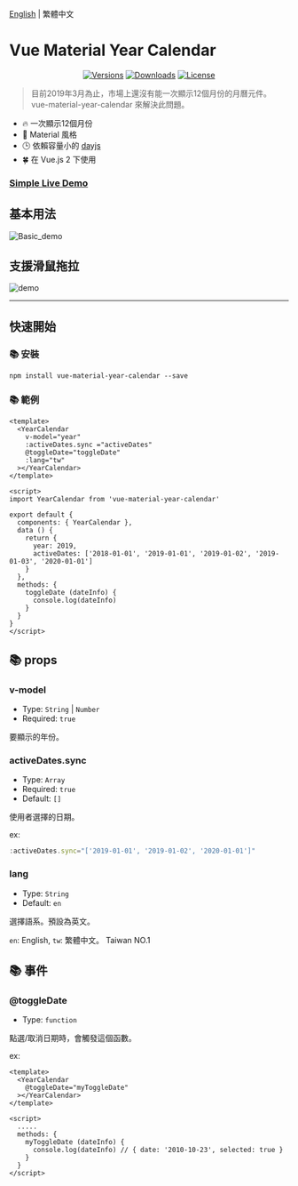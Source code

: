 [English](../README.md) | 繁體中文
# Vue Material Year Calendar
<p align="center">
<a href="https://www.npmjs.com/package/vue-material-year-calendar"><img src="https://img.shields.io/npm/v/vue-material-year-calendar.svg"  alt="Versions"></a> <a  href="https://www.npmjs.com/package/vue-material-year-calendar"><img  src="https://img.shields.io/npm/dm/vue-material-year-calendar.svg"  alt="Downloads"></a> <a  href="https://www.npmjs.com/package/vue-material-year-calendar"><img src="https://img.shields.io/npm/l/vue-material-year-calendar.svg"  alt="License"></a>
</p>  

> 目前2019年3月為止，市場上還沒有能一次顯示12個月份的月曆元件。 vue-material-year-calendar 來解決此問題。 

* 🔥 一次顯示12個月份
* 🌈 Material 風格
* 🕒 依賴容量小的 [dayjs](https://github.com/iamkun/dayjs)
* 🍀 在 Vue.js 2 下使用


### [Simple Live Demo](https://nono1526.github.io/vue-material-year-calendar)

## 基本用法  

![Basic_demo](https://media.giphy.com/media/LXQxkdBrhmVzOEMbQf/giphy.gif) 

## 支援滑鼠拖拉
![demo](https://media.giphy.com/media/BZkjvL89E4dDvUikAl/giphy.gif)  

---
## 快速開始

### 📚 安裝

```console
npm install vue-material-year-calendar --save
```

### 📚 範例
```vue
<template>
  <YearCalendar
    v-model="year"
    :activeDates.sync ="activeDates"
    @toggleDate="toggleDate"
    :lang="tw"
  ></YearCalendar>
</template>

<script>
import YearCalendar from 'vue-material-year-calendar'

export default {
  components: { YearCalendar },
  data () {
    return {
      year: 2019,
      activeDates: ['2018-01-01', '2019-01-01', '2019-01-02', '2019-01-03', '2020-01-01']
    }
  },
  methods: {
    toggleDate (dateInfo) {
      console.log(dateInfo)
    }
  }
}
</script>

```


## 📚 props
### v-model
   * Type: `String` | `Number`
   * Required: `true`

要顯示的年份。

### activeDates.sync
   * Type: `Array`
   * Required: `true`
   * Default: `[]`

使用者選擇的日期。

ex: 
```javascript
:activeDates.sync="['2019-01-01', '2019-01-02', '2020-01-01']"
```


### lang
   * Type: `String`
   * Default: `en`

選擇語系。預設為英文。

`en`: English, `tw`: 繁體中文。 Taiwan NO.1


## 📚 事件
### @toggleDate
   * Type: `function`

點選/取消日期時，會觸發這個函數。

ex: 

```vue
<template>
  <YearCalendar
    @toggleDate="myToggleDate"
  ></YearCalendar>
</template>

<script>
  .....
  methods: {
    myToggleDate (dateInfo) {
      console.log(dateInfo) // { date: '2010-10-23', selected: true }
    }
  }
</script>
```

